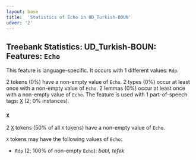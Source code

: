 ```yaml
---
layout: base
title:  'Statistics of Echo in UD_Turkish-BOUN'
udver: '2'
---
```


## Treebank Statistics: UD_Turkish-BOUN: Features: `Echo`

This feature is language-specific.
It occurs with 1 different values: `Rdp`.

2 tokens (0%) have a non-empty value of `Echo`.
2 types (0%) occur at least once with a non-empty value of `Echo`.
2 lemmas (0%) occur at least once with a non-empty value of `Echo`.
The feature is used with 1 part-of-speech tags: <tt><a href="tr_boun-pos-X.html">X</a></tt> (2; 0% instances).

### `X`

2 <tt><a href="tr_boun-pos-X.html">X</a></tt> tokens (50% of all `X` tokens) have a non-empty value of `Echo`.

`X` tokens may have the following values of `Echo`:

* `Rdp` (2; 100% of non-empty `Echo`): <em>batıl, tefek</em>

